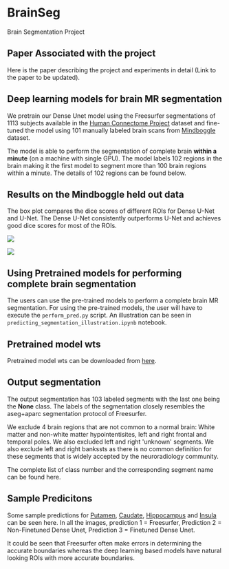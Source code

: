 # BrainSeg
Brain Segmentation Project

## Paper Associated with the project
Here is the paper describing the project and experiments in detail (Link to the paper to be updated).

## Deep learning models for brain MR segmentation
We pretrain our Dense Unet model using the Freesurfer segmentations of 1113 subjects available in the [Human Connectome Project](https://www.humanconnectome.org/study/hcp-young-adult/document/1200-subjects-data-release) dataset and fine-tuned the model using 101 manually labeled brain scans from [Mindboggle](https://mindboggle.info/data.html) dataset.

The model is able to perform the segmentation of complete brain **within a minute** (on a machine with single GPU). The model labels 102 regions in the brain making it the first model to segment more than 100 brain regions within a minute. The details of 102 regions can be found below.

## Results on the Mindboggle held out data
The box plot compares the dice scores of different ROIs for Dense U-Net and U-Net. The Dense U-Net consistently outperforms U-Net and achieves good dice scores for most of the ROIs.

![](https://raw.githubusercontent.com/NYUMedML/BrainSeg/edit/master/plots/compare_dice_plot_aparc_manual_fd_part_1_dn_v_unet.png)

![](https://raw.githubusercontent.com/NYUMedML/BrainSeg/edit/master/plots/compare_dice_plot_aparc_manual_fd_part_2_dn_v_unet.png)


## Using Pretrained models for performing complete brain segmentation
The users can use the pre-trained models to perform a complete brain MR segmentation. For using the pre-trained models, the user will have to execute the `perform_pred.py` script. An illustration can be seen in `predicting_segmentation_illustration.ipynb` notebook.

## Pretrained model wts
Pretrained model wts can be downloaded from [here](https://drive.google.com/file/d/1m5SSiTFykQc7Bu4UUqE3bX-cotW5-oNK/view?usp=sharing).

## Output segmentation
The output segmentation has 103 labeled segments with the last one being the **None** class. The labels of the segmentation closely resembles the aseg+aparc segmentation protocol of Freesurfer. 

We exclude 4 brain regions that are not common to a normal brain: White matter and non-white matter hypointentisites, left and right frontal and temporal poles. We also excluded left and right 'unknown' segments. We also exclude left and right bankssts as there is no common definition for these segments that is widely accepted by the neuroradiology community.


The complete list of class number and the corresponding segment name can be found here.

## Sample Predicitons
Some sample predictions for [Putamen](https://github.com/NYUMedML/BrainSeg/blob/master/plots/Left-Putamen_627549_143_0_1_2.pdf), [Caudate](https://github.com/NYUMedML/BrainSeg/blob/master/plots/Right-Caudate_194443_137_0_1_2.pdf), [Hippocampus](https://github.com/NYUMedML/BrainSeg/blob/master/plots/Right-Hippocampus_894774_108_0_1_2.pdf) and [Insula](https://github.com/NYUMedML/BrainSeg/blob/master/plots/ctx-lh-insula_147030_138_0_1_2.pdf) can be seen here. In all the images, prediction 1 = Freesurfer, Prediction 2 = Non-Finetuned Dense Unet, Prediction 3 = Finetuned Dense Unet. 

It could be seen that Freesurfer often make errors in determining the accurate boundaries whereas the deep learning based models have natural looking ROIs with more accurate boundaries.
